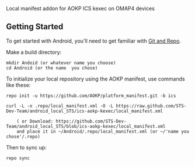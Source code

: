 Local manifest addon for AOKP ICS kexec on OMAP4 devices

Getting Started
---------------

To get started with Android, you'll need to get
familiar with [Git and Repo](http://source.android.com/download/using-repo).

Make a build directory:

	mkdir Andoid (or whatever name you choose)
	cd Android (or the name  you chose)
	

To initialize your local repository using the AOKP manifest, use commands like these:

    repo init -u https://github.com/AOKP/platform_manifest.git -b ics
    
    curl -L -o .repo/local_manifest.xml -O -L https://raw.github.com/STS-Dev-Team/android_local_STS/ics-aokp-kexec/local_manifest.xml

    	( or Download: https://github.com/STS-Dev-Team/android_local_STS/blob/ics-aokp-kexec/local_manifest.xml
		and place it in ~/Android/.repo/local_manifest.xml (or ~/'name you chose'/.repo)

Then to sync up:

    repo sync
